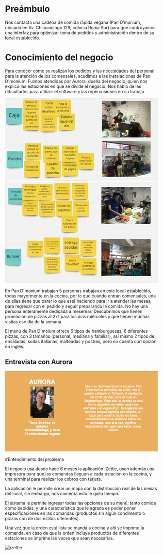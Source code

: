 # Preámbulo

Nos contactó una cadena de comida rápida vegana (Pan D’monium, ubicado en Av. Chilpancingo 129, colonia Roma Sur) para que contruyamos una interfaz para optimizar toma de pedidos y administración dentro de su local establecido.

# Conocimiento del negocio

Para conocer cómo se realizan los pedidos y las necesidades del personal para la atención de los comensales, acudimos a las instalaciones de Pan D'monium. Fuimos atendidas por Aurora, dueña del negocio, quien nos explicó las estaciones en que se divide el negocio. Nos habló de las dificultades para utilizar el software y las repercusiones en su trabajo.

![estaciones1](img/estaciones11.png)
![estaciones2](img/estaciones22.png)

En Pan D'monium trabajan 5 personas trabajan en este local establecido, todas mayormente en la cocina, por lo que cuando entran comensales, una de ellas tiene que parar lo que está haciendo para ir a atender las mesas, para regresar con el pedido y seguir preparando la comida. No hay una persona enteramente dedicada a meserear. Descubrimos que tienen promoción de pizzas al 2x1 para los días miércoles y que tienen muchas visitas ese día de la semana.

El menú de Pan D'moium ofrece 6 tipos de hamburguesas, 6 diferentes pizzas, con 3 tamaños (personal, mediana y familiar), así mismo 2 tipos de ensaladas, sodas italianas, malteadas y postres, pero no cuenta con opción en inglés.

## Entrevista con Aurora

![aurora](img/aurora1.png)

#Entendimiento del problema

El negocio usa desde hace 6 meses la aplicación iZettle, usan además una impresora para que las comandas lleguen a cada estación en la cocina, y una terminal para realizar los cobros con tarjeta.

La aplicación le permite crear un mapa con la distribución real de las mesas del local, sin embargo, nos comenta esto le quita tiempo.

El sistema le permite ingresar todas las opciones de su menú, tanto comida como bebidas, y una característica que le agrada es poder poner especificaciones en las comandas (productos sin algún condimento o pizzas con de dos estilos diferentes).

Una vez que la orden está lista se manda a cocina y ahí se imprime la comanda, en caso de que la orden incluya productos de diferentes estaciones se imprime las veces que sean necesarias.

![izettle](img/izettle1.png)
